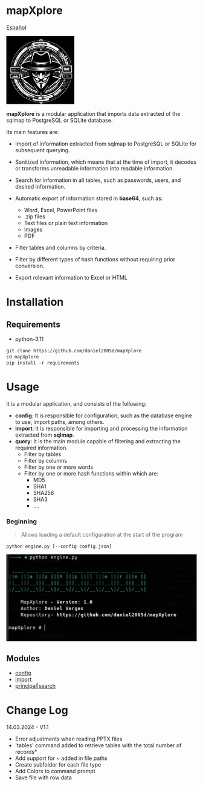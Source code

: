 # mapXplore

[Español](doc/es/README.md)

<img src="doc/images/Logo.jpg" width="180px">

**mapXplore** is a modular application that imports data extracted of the sqlmap to PostgreSQL or SQLite database.

Its main features are:

* Import of information extracted from sqlmap to PostgreSQL or SQLite for subsequent querying.
* Sanitized information, which means that at the time of import, it decodes or transforms unreadable information into readable information.
* Search for information in all tables, such as passwords, users, and desired information.
* Automatic export of information stored in **base64**, such as:
    * Word, Excel, PowerPoint files
    * .zip files
    * Text files or plain text information
    * Images
    * PDF

* Filter tables and columns by criteria.
* Filter by different types of hash functions without requiring prior conversion.
* Export relevant information to Excel or HTML

# Installation

## Requirements
* python-3.11

```
git clone https://github.com/daniel2005d/mapXplore
cd mapXplore
pip install -r requirements
```

# Usage

It is a modular application, and consists of the following:

* **config**: It is responsible for configuration, such as the database engine to use, import paths, among others.
* **import**: It is responsible for importing and processing the information extracted from **sqlmap**.
* **query**: It is the main module capable of filtering and extracting the required information.
    * Filter by tables
    * Filter by columns
    * Filter by one or more words
    * Filter by one or more hash functions within which are:
        * MD5
        * SHA1
        * SHA256
        * SHA3
        * ....

### Beginning
> Allows loading a default configuration at the start of the program
```
python engine.py [--config config.json]
```
<img src="doc/screenshot/start.png" >

## Modules

- [config](doc/en/configuration.md)
- [import](doc/en/import.md)
- [principal|search](doc/en/main.md)

# Change Log

14.03.2024  - V1.1

* Error adjustments when reading PPTX files
* 'tables' command added to retrieve tables with the total number of records*
* Add support for ~ added in file paths
* Create subfolder for each file type
* Add Colors to command prompt
* Save file with row data 